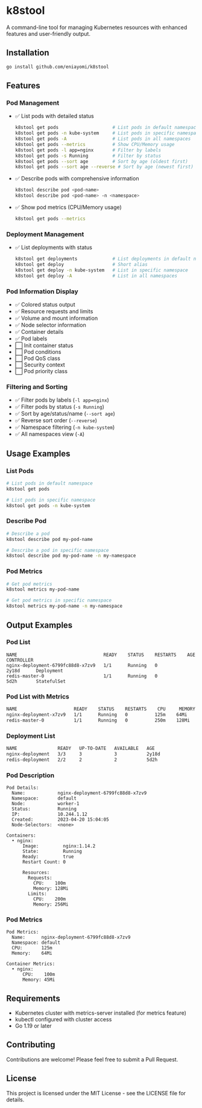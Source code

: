 # k8stool

A command-line tool for managing Kubernetes resources with enhanced features and user-friendly output.

## Installation

```bash
go install github.com/eniayomi/k8stool
```

## Features

### Pod Management
- ✅ List pods with detailed status
  ```bash
  k8stool get pods                    # List pods in default namespace
  k8stool get pods -n kube-system     # List pods in specific namespace
  k8stool get pods -A                 # List pods in all namespaces
  k8stool get pods --metrics          # Show CPU/Memory usage
  k8stool get pods -l app=nginx       # Filter by labels
  k8stool get pods -s Running         # Filter by status
  k8stool get pods --sort age         # Sort by age (oldest first)
  k8stool get pods --sort age --reverse # Sort by age (newest first)
  ```
- ✅ Describe pods with comprehensive information
  ```bash
  k8stool describe pod <pod-name>
  k8stool describe pod <pod-name> -n <namespace>
  ```
- ✅ Show pod metrics (CPU/Memory usage)
  ```bash
  k8stool get pods --metrics
  ```

### Deployment Management
- ✅ List deployments with status
  ```bash
  k8stool get deployments             # List deployments in default namespace
  k8stool get deploy                  # Short alias
  k8stool get deploy -n kube-system   # List in specific namespace
  k8stool get deploy -A               # List in all namespaces
  ```

### Pod Information Display
- ✅ Colored status output
- ✅ Resource requests and limits
- ✅ Volume and mount information
- ✅ Node selector information
- ✅ Container details
- ✅ Pod labels
- ⬜ Init container status
- ⬜ Pod conditions
- ⬜ Pod QoS class
- ⬜ Security context
- ⬜ Pod priority class

### Filtering and Sorting
- ✅ Filter pods by labels (`-l app=nginx`)
- ✅ Filter pods by status (`-s Running`)
- ✅ Sort by age/status/name (`--sort age`)
- ✅ Reverse sort order (`--reverse`)
- ✅ Namespace filtering (`-n kube-system`)
- ✅ All namespaces view (`-A`)

## Usage Examples

### List Pods
```bash
# List pods in default namespace
k8stool get pods

# List pods in specific namespace
k8stool get pods -n kube-system
```

### Describe Pod
```bash
# Describe a pod
k8stool describe pod my-pod-name

# Describe a pod in specific namespace
k8stool describe pod my-pod-name -n my-namespace
```

### Pod Metrics
```bash
# Get pod metrics
k8stool metrics my-pod-name

# Get pod metrics in specific namespace
k8stool metrics my-pod-name -n my-namespace
```

## Output Examples

### Pod List
```
NAME                                READY    STATUS    RESTARTS    AGE        CONTROLLER
nginx-deployment-6799fc88d8-x7zv9   1/1      Running   0           2y18d      Deployment
redis-master-0                      1/1      Running   0           5d2h       StatefulSet
```

### Pod List with Metrics
```bash
NAME                     READY    STATUS    RESTARTS    CPU     MEMORY    AGE     CONTROLLER
nginx-deployment-x7zv9   1/1      Running   0          125m    64Mi      2y18d   Deployment
redis-master-0           1/1      Running   0          250m    128Mi     5d2h    StatefulSet
```

### Deployment List
```bash
NAME               READY   UP-TO-DATE   AVAILABLE   AGE
nginx-deployment   3/3     3            3           2y18d
redis-deployment   2/2     2            2           5d2h
```

### Pod Description
```
Pod Details:
  Name:            nginx-deployment-6799fc88d8-x7zv9
  Namespace:       default
  Node:            worker-1
  Status:          Running
  IP:              10.244.1.12
  Created:         2023-04-20 15:04:05
  Node-Selectors:  <none>

Containers:
  • nginx:
      Image:         nginx:1.14.2
      State:         Running
      Ready:         true
      Restart Count: 0

      Resources:
        Requests:
          CPU:    100m
          Memory: 128Mi
        Limits:
          CPU:    200m
          Memory: 256Mi
```

### Pod Metrics
```
Pod Metrics:
  Name:      nginx-deployment-6799fc88d8-x7zv9
  Namespace: default
  CPU:       125m
  Memory:    64Mi

Container Metrics:
  • nginx:
      CPU:    100m
      Memory: 45Mi
```

## Requirements

- Kubernetes cluster with metrics-server installed (for metrics feature)
- kubectl configured with cluster access
- Go 1.19 or later

## Contributing

Contributions are welcome! Please feel free to submit a Pull Request.

## License

This project is licensed under the MIT License - see the LICENSE file for details.
